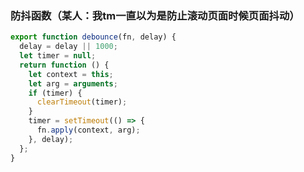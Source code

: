 ### 防抖函数（某人：我tm一直以为是防止滚动页面时候页面抖动）
```javascript
export function debounce(fn, delay) {
  delay = delay || 1000;
  let timer = null;
  return function () {
    let context = this;
    let arg = arguments;
    if (timer) {
      clearTimeout(timer);
    }
    timer = setTimeout(() => {
      fn.apply(context, arg);
    }, delay);
  };
}
```